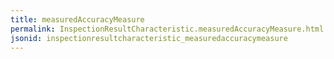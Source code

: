 ```yaml
---
title: measuredAccuracyMeasure
permalink: InspectionResultCharacteristic.measuredAccuracyMeasure.html
jsonid: inspectionresultcharacteristic_measuredaccuracymeasure
---
```

